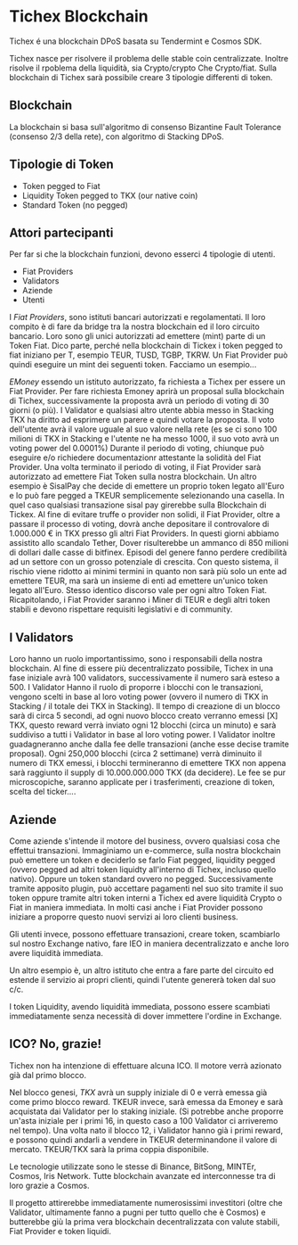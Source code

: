 # Tichex Blockchain

Tichex é una blockchain DPoS basata su Tendermint e Cosmos SDK.

Tichex nasce per risolvere il problema delle stable coin centralizzate. Inoltre risolve il rpoblema della liquidità, sia Crypto/crypto Che Crypto/fiat. Sulla blockchain di Tichex sarà possibile creare 3 tipologie differenti di token.

## Blockchain
La blockchain si basa sull'algoritmo di consenso Bizantine Fault Tolerance (consenso 2/3 della rete), con algoritmo di Stacking DPoS.

## Tipologie di Token
* Token pegged to Fiat
* Liquidity Token pegged to TKX (our native coin)
* Standard Token (no pegged)

## Attori partecipanti
Per far si che la blockchain funzioni, devono esserci 4 tipologie di utenti.

* Fiat Providers
* Validators
* Aziende
* Utenti

I *Fiat Providers*, sono istituti bancari autorizzati e regolamentati. Il loro compito è di fare da bridge tra la nostra blockchain ed il loro circuito bancario. Loro sono gli unici autorizzati ad emettere (mint) parte di un Token Fiat. Dico parte, perché nella blockchain di Tickex i token pegged to fiat iniziano per T, esempio TEUR, TUSD, TGBP, TKRW.
Un Fiat Provider può quindi eseguire un mint dei seguenti token. Facciamo un esempio...

*EMoney* essendo un istituto autorizzato, fa richiesta a Tichex per essere un Fiat Provider. Per fare richiesta Emoney aprirà un proposal sulla blockchain di Tichex, successivamente la proposta avrà un periodo di voting di 30 giorni (o più). I Validator e qualsiasi altro utente abbia messo in Stacking TKX ha diritto ad esprimere un parere e quindi votare la proposta. Il voto dell'utente avrà il valore uguale al suo valore nella rete (es se ci sono 100 milioni di TKX in Stacking e l'utente ne ha messo 1000, il suo voto avrà un voting power del 0.0001%)
Durante il periodo di voting, chiunque può eseguire e/o richiedere documentazionr attestante la solidità del Fiat Provider. Una volta terminato il periodo di voting, il Fiat Provider sarà autorizzato ad emettere Fiat Token sulla nostra blockchain. Un altro esempio è SisalPay che decide di emettere un proprio token legato all'Euro e lo può fare pegged a TKEUR semplicemente selezionando una casella. In quel caso qualsiasi transazione sisal pay girerebbe sulla Blockchain di Tickex.
Al fine di evitare truffe o provider non solidi, il Fiat Provider, oltre a passare il processo di voting, dovrà anche depositare il controvalore di 1.000.000 € in TKX presso gli altri Fiat Providers. In questi giorni abbiamo assistito allo scandalo Tether, Dover risulterebbe un ammanco di 850 milioni di dollari dalle casse di bitfinex. Episodi del genere fanno perdere credibilità ad un settore con un grosso potenziale di crescita. Con questo sistema, il rischio viene ridotto ai minimi termini in quanto non sarà più solo un ente ad emettere TEUR, ma sarà un insieme di enti ad emettere un'unico token legato all'Euro. Stesso identico discorso vale per ogni altro Token Fiat.
Ricapitolando, i Fiat Provider saranno i Miner di TEUR e degli altri token stabili e devono rispettare requisiti legislativi e di community.

## I Validators
Loro hanno un ruolo importantissimo, sono i responsabili della nostra blockchain. Al fine di essere più decentralizzato possibile, Tichex in una fase iniziale avrà 100 validators, successivamente il numero sarà esteso a 500. I Validator Hanno il ruolo di proporre i blocchi con le transazioni, vengono scelti in base al loro voting power (ovvero il numero di TKX in Stacking / il totale dei TKX in Stacking). Il tempo di creazione di un blocco sarà di circa 5 secondi, ad ogni nuovo blocco creato verranno emessi [X] TKX, questo reward verrà inviato ogni 12 blocchi (circa un minuto) e sarà suddiviso a tutti i Validator in base al loro voting power.
I Validator inoltre guadagneranno anche dalla fee delle transazioni (anche esse decise tramite proposal). Ogni 250,000 blocchi (circa 2 settimane) verrà diminuito il numero di TKX emessi, i blocchi termineranno di emettere TKX non appena sarà raggiunto il supply di 10.000.000.000 TKX (da decidere). Le fee se pur microscopiche, saranno applicate per i trasferimenti, creazione di token, scelta del ticker....

## Aziende
Come aziende s'intende il motore del business, ovvero qualsiasi cosa che effettui transazioni. Immaginiamo un e-commerce, sulla nostra blockchain può emettere un token e deciderlo se farlo Fiat pegged, liquidity pegged (ovvero pegged ad altri token liquidty all'interno di Tichex, incluso quello nativo). Oppure un token standard ovvero no pegged. Successivamente tramite apposito plugin, può accettare pagamenti nel suo sito tramite il suo token oppure tramite altri token interni a Tichex ed avere liquidità Crypto o Fiat in maniera immediata. 
In molti casi anche i Fiat Provider possono iniziare a proporre questo nuovi servizi ai loro clienti business.

Gli utenti invece, possono effettuare transazioni, creare token, scambiarlo sul nostro Exchange nativo, fare IEO in maniera decentralizzato e anche loro avere liquidità immediata.

Un altro esempio è, un altro istituto che entra a fare parte del circuito ed estende il servizio ai propri clienti, quindi l'utente genererà token dal suo c/c.

I token Liquidity, avendo liquidità immediata, possono essere scambiati immediatamente senza necessità di dover immettere l'ordine in Exchange.

## ICO? No, grazie!
Tichex non ha intenzione di effettuare alcuna ICO. Il motore verrà azionato già dal primo blocco.

Nel blocco genesi, *TKX* avrà un supply iniziale di 0 e verrà emessa già come primo blocco reward. TKEUR invece, sarà emessa da Emoney e sarà acquistata dai Validator per lo staking iniziale. (Si potrebbe anche proporre un'asta iniziale per i primi 16, in questo caso a 100 Validator ci arriveremo nel tempo).
Una volta nato il blocco 12, i Validator hanno già i primi reward, e possono quindi andarli a vendere in TKEUR determinandone il valore di mercato. TKEUR/TKX sarà la prima coppia disponibile.

Le tecnologie utilizzate sono le stesse di Binance, BitSong, MINTEr, Cosmos, Iris Network. Tutte blockchain avanzate ed interconnesse tra di loro grazie a Cosmos.

Il progetto attirerebbe immediatamente numerosissimi investitori (oltre che Validator, ultimamente fanno a pugni per tutto quello che è Cosmos) e butterebbe giù la prima vera blockchain decentralizzata con valute stabili, Fiat Provider e token liquidi.
